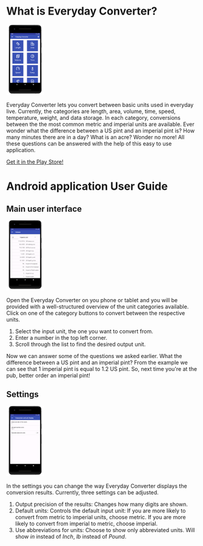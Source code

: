 # What is Everyday Converter?
<img src="phone_main_port_framed.png" width="100">

Everyday Converter lets you convert between basic units used in everyday live. Currently, the categories are length, area, volume, time, speed, temperature, weight, and data storage. In each category, conversions between the the most common metric and imperial units are available. Ever wonder what the difference between a US pint and an imperial pint is? How many minutes there are in a day? What is an acre? Wonder no more! All these questions can be answered with the help of this easy to use application.

[Get it in the Play Store!](https://play.google.com/store/apps/details?id=io.github.sebmerkt.everydayconverter)


# Android application User Guide
## Main user interface
<img src="everyday_conv_screenshot2_framed.png" width="100">

Open the Everyday Converter on you phone or tablet and you will be provided with a well-structured overview of the unit categories available. Click on one of the category buttons to convert between the respective units.

1. Select the input unit, the one you want to convert from.
2. Enter a number in the top left corner.
3. Scroll through the list to find the desired output unit.

Now we can answer some of the questions we asked earlier. What the difference between a US pint and an imperial pint? From the example we can see that 1 imperial pint is equal to 1.2 US pint. So, next time you're at the pub, better order an imperial pint!

## Settings
<img src="everyday_conv_screenshot3_framed.png" width="100">

In the settings you can change the way Everyday Converter displays the conversion results. Currently, three settings can be adjusted.

1. Output precision of the results: Changes how many digits are shown.
2. Default units: Controls the default input unit: If you are more likely to convert from metric to imperial units, choose metric. If you are more likely to convert from imperial to metric, choose imperial.
3. Use abbreviations for units: Choose to show only abbreviated units. Will show *in* instead of *Inch*, *lb* instead of *Pound*.
